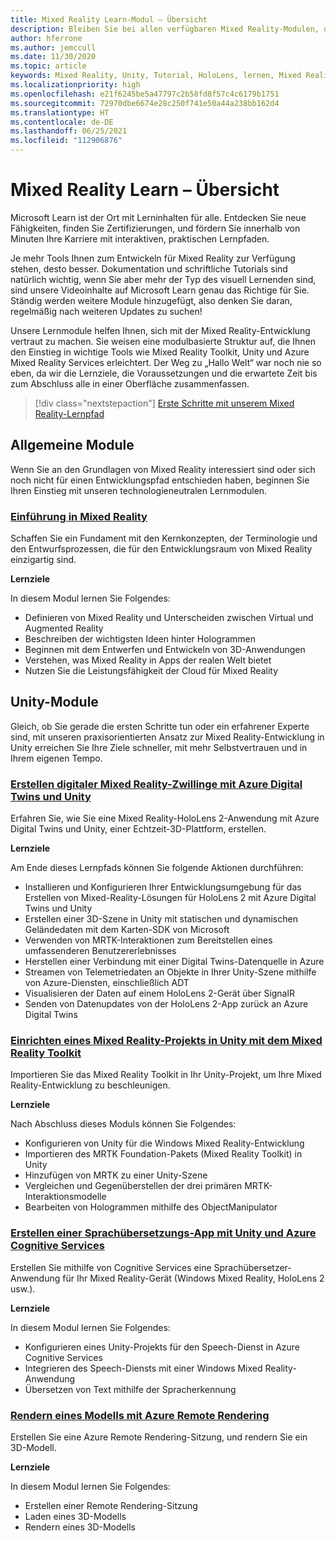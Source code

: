 ```yaml
---
title: Mixed Reality Learn-Modul – Übersicht
description: Bleiben Sie bei allen verfügbaren Mixed Reality-Modulen, die auf der Microsoft Learn-Plattform gehostet sind, auf dem Laufenden.
author: hferrone
ms.author: jemccull
ms.date: 11/30/2020
ms.topic: article
keywords: Mixed Reality, Unity, Tutorial, HoloLens, lernen, Mixed Reality-Headset, Windows Mixed Reality-Headset, Virtual Reality-Headset, was ist Virtual Reality, was ist Augmented Reality, MRTK, Mixed Reality Toolkit, Sprachübersetzung, Azure, Azure Cognitive Services, Microsoft Learn
ms.localizationpriority: high
ms.openlocfilehash: e21f6245be5a47797c2b58fd8f57c4c6179b1751
ms.sourcegitcommit: 72970dbe6674e28c250f741e50a44a238bb162d4
ms.translationtype: HT
ms.contentlocale: de-DE
ms.lasthandoff: 06/25/2021
ms.locfileid: "112906876"
---
```

# <a name="mixed-reality-learn-overview"></a>Mixed Reality Learn – Übersicht

Microsoft Learn ist der Ort mit Lerninhalten für alle. Entdecken Sie neue Fähigkeiten, finden Sie Zertifizierungen, und fördern Sie innerhalb von Minuten Ihre Karriere mit interaktiven, praktischen Lernpfaden. 

Je mehr Tools Ihnen zum Entwickeln für Mixed Reality zur Verfügung stehen, desto besser. Dokumentation und schriftliche Tutorials sind natürlich wichtig, wenn Sie aber mehr der Typ des visuell Lernenden sind, sind unsere Videoinhalte auf Microsoft Learn genau das Richtige für Sie. Ständig werden weitere Module hinzugefügt, also denken Sie daran, regelmäßig nach weiteren Updates zu suchen!

Unsere Lernmodule helfen Ihnen, sich mit der Mixed Reality-Entwicklung vertraut zu machen. Sie weisen eine modulbasierte Struktur auf, die Ihnen den Einstieg in wichtige Tools wie Mixed Reality Toolkit, Unity und Azure Mixed Reality Services erleichtert. Der Weg zu „Hallo Welt“ war noch nie so eben, da wir die Lernziele, die Voraussetzungen und die erwartete Zeit bis zum Abschluss alle in einer Oberfläche zusammenfassen. 

> [!div class="nextstepaction"]
> [Erste Schritte mit unserem Mixed Reality-Lernpfad](/learn/browse/?terms=mixed+reality)

## <a name="general-modules"></a>Allgemeine Module

Wenn Sie an den Grundlagen von Mixed Reality interessiert sind oder sich noch nicht für einen Entwicklungspfad entschieden haben, beginnen Sie Ihren Einstieg mit unseren technologieneutralen Lernmodulen.

### <a name="introduction-to-mixed-reality"></a>[Einführung in Mixed Reality](/learn/modules/intro-to-mixed-reality/)

Schaffen Sie ein Fundament mit den Kernkonzepten, der Terminologie und den Entwurfsprozessen, die für den Entwicklungsraum von Mixed Reality einzigartig sind.

**Lernziele**

In diesem Modul lernen Sie Folgendes:

* Definieren von Mixed Reality und Unterscheiden zwischen Virtual und Augmented Reality
* Beschreiben der wichtigsten Ideen hinter Hologrammen
* Beginnen mit dem Entwerfen und Entwickeln von 3D-Anwendungen
* Verstehen, was Mixed Reality in Apps der realen Welt bietet
* Nutzen Sie die Leistungsfähigkeit der Cloud für Mixed Reality

## <a name="unity-modules"></a>Unity-Module

Gleich, ob Sie gerade die ersten Schritte tun oder ein erfahrener Experte sind, mit unseren praxisorientierten Ansatz zur Mixed Reality-Entwicklung in Unity erreichen Sie Ihre Ziele schneller, mit mehr Selbstvertrauen und in Ihrem eigenen Tempo.

### <a name="build-mixed-reality-digital-twins-with-azure-digital-twins-and-unity"></a>[Erstellen digitaler Mixed Reality-Zwillinge mit Azure Digital Twins und Unity](/learn/paths/build-mixed-reality-azure-digital-twins-unity/)

Erfahren Sie, wie Sie eine Mixed Reality-HoloLens 2-Anwendung mit Azure Digital Twins und Unity, einer Echtzeit-3D-Plattform, erstellen.

**Lernziele**

Am Ende dieses Lernpfads können Sie folgende Aktionen durchführen:

* Installieren und Konfigurieren Ihrer Entwicklungsumgebung für das Erstellen von Mixed-Reality-Lösungen für HoloLens 2 mit Azure Digital Twins und Unity
* Erstellen einer 3D-Szene in Unity mit statischen und dynamischen Geländedaten mit dem Karten-SDK von Microsoft
* Verwenden von MRTK-Interaktionen zum Bereitstellen eines umfassenderen Benutzererlebnisses
* Herstellen einer Verbindung mit einer Digital Twins-Datenquelle in Azure
* Streamen von Telemetriedaten an Objekte in Ihrer Unity-Szene mithilfe von Azure-Diensten, einschließlich ADT
* Visualisieren der Daten auf einem HoloLens 2-Gerät über SignalR
* Senden von Datenupdates von der HoloLens 2-App zurück an Azure Digital Twins

### <a name="set-up-a-mixed-reality-project-in-unity-with-the-mixed-reality-toolkit"></a>[Einrichten eines Mixed Reality-Projekts in Unity mit dem Mixed Reality Toolkit](/learn/modules/mixed-reality-toolkit-project-unity/)

Importieren Sie das Mixed Reality Toolkit in Ihr Unity-Projekt, um Ihre Mixed Reality-Entwicklung zu beschleunigen.

**Lernziele**

Nach Abschluss dieses Moduls können Sie Folgendes:

* Konfigurieren von Unity für die Windows Mixed Reality-Entwicklung
* Importieren des MRTK Foundation-Pakets (Mixed Reality Toolkit) in Unity
* Hinzufügen von MRTK zu einer Unity-Szene
* Vergleichen und Gegenüberstellen der drei primären MRTK-Interaktionsmodelle
* Bearbeiten von Hologrammen mithilfe des ObjectManipulator

### <a name="create-a-language-translator-app-with-unity--azure-cognitive-services"></a>[Erstellen einer Sprachübersetzungs-App mit Unity und Azure Cognitive Services](/learn/modules/create-language-translator-mixed-reality-application-unity-azure-cognitive-services/)

Erstellen Sie mithilfe von Cognitive Services eine Sprachübersetzer-Anwendung für Ihr Mixed Reality-Gerät (Windows Mixed Reality, HoloLens 2 usw.).

**Lernziele**

In diesem Modul lernen Sie Folgendes:

* Konfigurieren eines Unity-Projekts für den Speech-Dienst in Azure Cognitive Services
* Integrieren des Speech-Diensts mit einer Windows Mixed Reality-Anwendung
* Übersetzen von Text mithilfe der Spracherkennung

### <a name="render-a-model-with-azure-remote-rendering"></a>[Rendern eines Modells mit Azure Remote Rendering](/learn/modules/render-model-azure-remote-rendering-unity/)

Erstellen Sie eine Azure Remote Rendering-Sitzung, und rendern Sie ein 3D-Modell.

**Lernziele**

In diesem Modul lernen Sie Folgendes:

* Erstellen einer Remote Rendering-Sitzung
* Laden eines 3D-Modells
* Rendern eines 3D-Modells